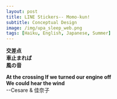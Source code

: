 ```yaml
---
layout: post
title: LINE Stickers-- Momo-kun!
subtitle: Conceptual Design
image: /img/upa_sleep_web.png
tags: [Haiku, English, Japanese, Summer]
---
```


**交差点  
車止まれば  
風の音**

**At the crossing
If we turned our engine off  
We could hear the wind**   
  --Cesare & 佳奈子
